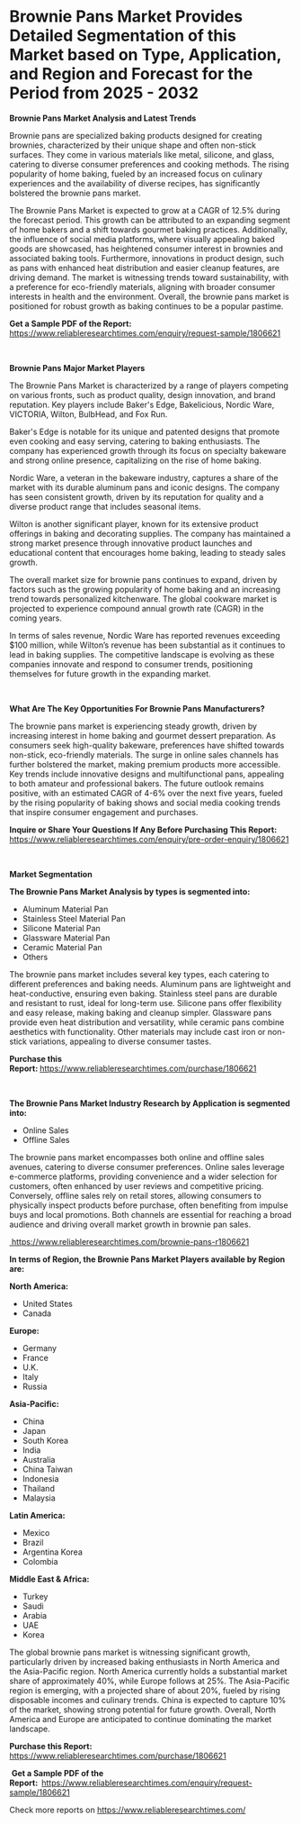<p><h1>Brownie Pans Market Provides Detailed Segmentation of this Market based on Type, Application, and Region and Forecast for the Period from 2025 - 2032</h1></p><p><strong>Brownie Pans Market Analysis and Latest Trends</strong></p>
<p><p>Brownie pans are specialized baking products designed for creating brownies, characterized by their unique shape and often non-stick surfaces. They come in various materials like metal, silicone, and glass, catering to diverse consumer preferences and cooking methods. The rising popularity of home baking, fueled by an increased focus on culinary experiences and the availability of diverse recipes, has significantly bolstered the brownie pans market.</p><p>The Brownie Pans Market is expected to grow at a CAGR of 12.5% during the forecast period. This growth can be attributed to an expanding segment of home bakers and a shift towards gourmet baking practices. Additionally, the influence of social media platforms, where visually appealing baked goods are showcased, has heightened consumer interest in brownies and associated baking tools. Furthermore, innovations in product design, such as pans with enhanced heat distribution and easier cleanup features, are driving demand. The market is witnessing trends toward sustainability, with a preference for eco-friendly materials, aligning with broader consumer interests in health and the environment. Overall, the brownie pans market is positioned for robust growth as baking continues to be a popular pastime.</p></p>
<p><strong>Get a Sample PDF of the Report:&nbsp;</strong> <a href="https://www.reliableresearchtimes.com/enquiry/request-sample/1806621?utm_campaign=2275&utm_medium=2&utm_source=Github&utm_content=ia&utm_term=04042025&utm_id=brownie-pans">https://www.reliableresearchtimes.com/enquiry/request-sample/1806621</a></p>
<p>&nbsp;</p>
<p><strong>Brownie Pans Major Market Players</strong></p>
<p><p>The Brownie Pans Market is characterized by a range of players competing on various fronts, such as product quality, design innovation, and brand reputation. Key players include Baker's Edge, Bakelicious, Nordic Ware, VICTORIA, Wilton, BulbHead, and Fox Run.</p><p>Baker's Edge is notable for its unique and patented designs that promote even cooking and easy serving, catering to baking enthusiasts. The company has experienced growth through its focus on specialty bakeware and strong online presence, capitalizing on the rise of home baking.</p><p>Nordic Ware, a veteran in the bakeware industry, captures a share of the market with its durable aluminum pans and iconic designs. The company has seen consistent growth, driven by its reputation for quality and a diverse product range that includes seasonal items.</p><p>Wilton is another significant player, known for its extensive product offerings in baking and decorating supplies. The company has maintained a strong market presence through innovative product launches and educational content that encourages home baking, leading to steady sales growth.</p><p>The overall market size for brownie pans continues to expand, driven by factors such as the growing popularity of home baking and an increasing trend towards personalized kitchenware. The global cookware market is projected to experience compound annual growth rate (CAGR) in the coming years.</p><p>In terms of sales revenue, Nordic Ware has reported revenues exceeding $100 million, while Wilton’s revenue has been substantial as it continues to lead in baking supplies. The competitive landscape is evolving as these companies innovate and respond to consumer trends, positioning themselves for future growth in the expanding market.</p></p>
<p>&nbsp;</p>
<p><strong>What Are The Key Opportunities For Brownie Pans Manufacturers?</strong></p>
<p><p>The brownie pans market is experiencing steady growth, driven by increasing interest in home baking and gourmet dessert preparation. As consumers seek high-quality bakeware, preferences have shifted towards non-stick, eco-friendly materials. The surge in online sales channels has further bolstered the market, making premium products more accessible. Key trends include innovative designs and multifunctional pans, appealing to both amateur and professional bakers. The future outlook remains positive, with an estimated CAGR of 4-6% over the next five years, fueled by the rising popularity of baking shows and social media cooking trends that inspire consumer engagement and purchases.</p></p>
<p><strong>Inquire or Share Your Questions If Any Before Purchasing This Report:</strong> <a href="https://www.reliableresearchtimes.com/enquiry/pre-order-enquiry/1806621?utm_campaign=2275&utm_medium=2&utm_source=Github&utm_content=ia&utm_term=04042025&utm_id=brownie-pans">https://www.reliableresearchtimes.com/enquiry/pre-order-enquiry/1806621</a></p>
<p>&nbsp;</p>
<p><strong>Market Segmentation</strong></p>
<p><strong>The Brownie Pans Market Analysis by types is segmented into:</strong></p>
<p><ul><li>Aluminum Material Pan</li><li>Stainless Steel Material Pan</li><li>Silicone Material Pan</li><li>Glassware Material Pan</li><li>Ceramic Material Pan</li><li>Others</li></ul></p>
<p><p>The brownie pans market includes several key types, each catering to different preferences and baking needs. Aluminum pans are lightweight and heat-conductive, ensuring even baking. Stainless steel pans are durable and resistant to rust, ideal for long-term use. Silicone pans offer flexibility and easy release, making baking and cleanup simpler. Glassware pans provide even heat distribution and versatility, while ceramic pans combine aesthetics with functionality. Other materials may include cast iron or non-stick variations, appealing to diverse consumer tastes.</p></p>
<p><strong>Purchase this Report:&nbsp;</strong><a href="https://www.reliableresearchtimes.com/purchase/1806621?utm_campaign=2275&utm_medium=2&utm_source=Github&utm_content=ia&utm_term=04042025&utm_id=brownie-pans">https://www.reliableresearchtimes.com/purchase/1806621</a></p>
<p>&nbsp;</p>
<p><strong>The Brownie Pans Market Industry Research by Application is segmented into:</strong></p>
<p><ul><li>Online Sales</li><li>Offline Sales</li></ul></p>
<p><p>The brownie pans market encompasses both online and offline sales avenues, catering to diverse consumer preferences. Online sales leverage e-commerce platforms, providing convenience and a wider selection for customers, often enhanced by user reviews and competitive pricing. Conversely, offline sales rely on retail stores, allowing consumers to physically inspect products before purchase, often benefiting from impulse buys and local promotions. Both channels are essential for reaching a broad audience and driving overall market growth in brownie pan sales.</p></p>
<p><a href="https://www.reliableresearchtimes.com/brownie-pans-r1806621?utm_campaign=2275&utm_medium=2&utm_source=Github&utm_content=ia&utm_term=04042025&utm_id=brownie-pans">&nbsp;https://www.reliableresearchtimes.com/brownie-pans-r1806621</a></p>
<p><strong>In terms of Region, the Brownie Pans Market Players available by Region are:</strong></p>
<p>
    <p> <strong> North America: </strong>
        <ul>
            <li>United States</li>
            <li>Canada</li>
        </ul>
        </p> 
    <p> <strong> Europe: </strong>
        <ul>
            <li>Germany</li>
            <li>France</li>
            <li>U.K.</li>
            <li>Italy</li>
            <li>Russia</li>
        </ul>
        </p> 
    <p> <strong> Asia-Pacific: </strong>
        <ul>
            <li>China</li>
            <li>Japan</li>
            <li>South Korea</li>
            <li>India</li>
            <li>Australia</li>
            <li>China Taiwan</li>
            <li>Indonesia</li>
            <li>Thailand</li>
            <li>Malaysia</li>
        </ul>
        </p> 
    <p> <strong> Latin America: </strong>
        <ul>
            <li>Mexico</li>
            <li>Brazil</li>
            <li>Argentina Korea</li>
            <li>Colombia</li>
        </ul>
        </p> 
    <p> <strong> Middle East & Africa: </strong>
        <ul>
            <li>Turkey</li>
            <li>Saudi</li>
            <li>Arabia</li>
            <li>UAE</li>
            <li>Korea</li>
        </ul>
    </p>
    </p>
<p><p>The global brownie pans market is witnessing significant growth, particularly driven by increased baking enthusiasts in North America and the Asia-Pacific region. North America currently holds a substantial market share of approximately 40%, while Europe follows at 25%. The Asia-Pacific region is emerging, with a projected share of about 20%, fueled by rising disposable incomes and culinary trends. China is expected to capture 10% of the market, showing strong potential for future growth. Overall, North America and Europe are anticipated to continue dominating the market landscape.</p></p>
<p><strong>Purchase this Report: </strong><a href="https://www.reliableresearchtimes.com/purchase/1806621?utm_campaign=2275&utm_medium=2&utm_source=Github&utm_content=ia&utm_term=04042025&utm_id=brownie-pans">https://www.reliableresearchtimes.com/purchase/1806621</a></p>
<p>&nbsp;<strong>Get a Sample PDF of the Report:&nbsp;&nbsp;</strong><a href="https://www.reliableresearchtimes.com/enquiry/request-sample/1806621?utm_campaign=2275&utm_medium=2&utm_source=Github&utm_content=ia&utm_term=04042025&utm_id=brownie-pans">https://www.reliableresearchtimes.com/enquiry/request-sample/1806621</a></p>
<p><strong></strong></p>
<p>Check more reports on <a href="https://www.reliableresearchtimes.com/?utm_campaign=2275&utm_medium=2&utm_source=Github&utm_content=ia&utm_term=04042025&utm_id=brownie-pans">https://www.reliableresearchtimes.com/</a></p>